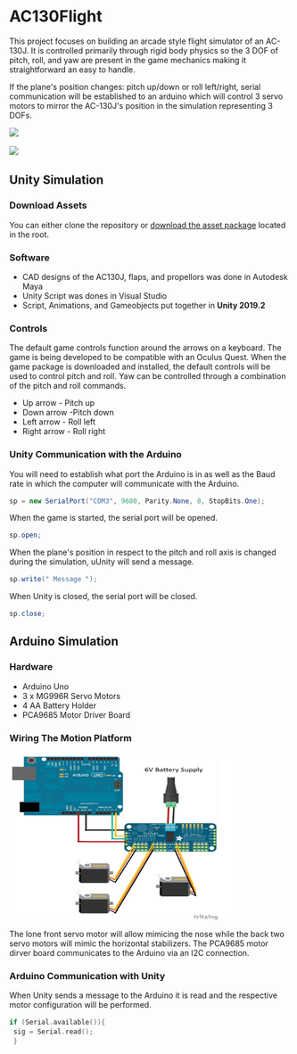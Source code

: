 # AC130Flight
This project focuses on building an arcade style flight simulator of an AC-130J. It is controlled primarily through rigid body physics so the 3 DOF of pitch, roll, and yaw are present in the game mechanics making it straightforward an easy to handle. 

If the plane's position changes: pitch up/down or roll left/right, serial communication will be established to an arduino which will control 3 servo motors to mirror the AC-130J's position in the simulation representing 3 DOFs. 

![](https://github.com/darrentran33/AC130Flight/blob/master/Screenshots/legoplane.gif)

![](https://github.com/darrentran33/AC130Flight/blob/master/Screenshots/unityplane.gif)

## Unity Simulation

### Download Assets

You can either clone the repository or [download the asset package](https://github.com/darrentran33/AC130Flight/tree/master/Assets) located in the root.

### Software

 * CAD designs of the AC130J, flaps, and propellors was done in Autodesk Maya
 * Unity Script was dones in Visual Studio
 * Script, Animations, and Gameobjects put together in **Unity 2019.2**

### Controls

The default game controls function around the arrows on a keyboard. The game is being developed to be compatible with an Oculus Quest.
When the game package is downloaded and installed, the default controls will be used to control pitch and roll. Yaw can be controlled through a combination of the pitch and roll commands.

  * Up arrow - Pitch up
  * Down arrow -Pitch down
  * Left arrow - Roll left
  * Right arrow - Roll right
  
### Unity Communication with the Arduino

You will need to establish what port the Arduino is in as well as the Baud rate in which the computer will communicate with the Arduino.

``` C#
sp = new SerialPort("COM3", 9600, Parity.None, 8, StopBits.One);
```

When the game is started, the serial port will be opened.

``` C#
sp.open;
```

When the plane's position in respect to the pitch and roll axis is changed during the simulation, uUnity will send a message.

``` C#
sp.write(" Message ");
```

When Unity is closed, the serial port will be closed.

``` C#
sp.close;
```

## Arduino Simulation

### Hardware

* Arduino Uno
* 3 x MG996R Servo Motors
* 4 AA Battery Holder
* PCA9685 Motor Driver Board

### Wiring The Motion Platform

<img src="https://github.com/darrentran33/AC130Flight/blob/master/Screenshots/Circuit%20Schmatic.JPG" width="400" height="300">

The lone front servo motor will allow mimicing the nose while the back two servo motors will mimic the horizontal stabilizers. The PCA9685 motor dirver board communicates to the Arduino via an I2C connection.


### Arduino Communication with Unity

When Unity sends a message to the Arduino it is read and the respective motor configuration will be performed.

```C++
if (Serial.available()){
 sig = Serial.read();
 }
```



